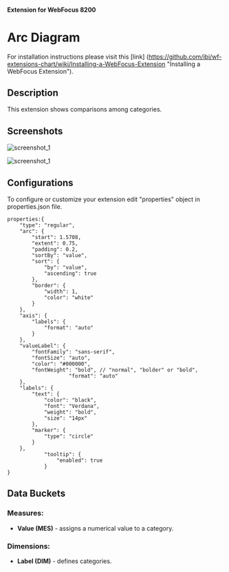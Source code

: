 #### Extension for WebFocus 8200

# Arc Diagram

For installation instructions please visit this [link] (https://github.com/ibi/wf-extensions-chart/wiki/Installing-a-WebFocus-Extension "Installing a WebFocus Extension").

## Description

This extension shows comparisons among categories.

## Screenshots

![screenshot_1](https://github.com/ibi/wf-extensions-chart/blob/master/com.ibi.arc/screenshots/1.png)

![screenshot_1](https://github.com/ibi/wf-extensions-chart/blob/master/com.ibi.arc/screenshots/2.png)

## Configurations

To configure or customize your extension edit "properties" object in properties.json file.
	
	properties:{
		"type": "regular",
		"arc": {
			"start": 1.5708,
			"extent": 0.75,
			"padding": 0.2,
			"sortBy": "value",
			"sort": {
				"by": "value",
				"ascending": true
			},
			"border": {
				"width": 1,
				"color": "white"
			}
		},
		"axis": {
			"labels": {
				"format": "auto"
			}
		},
		"valueLabel": {
			"fontFamily": "sans-serif",
			"fontSize": "auto",
			"color": "#000000",
			"fontWeight": "bold", // "normal", "bolder" or "bold",
                        "format": "auto"
		},
		"labels": {
			"text": {
				"color": "black",
				"font": "Verdana",
				"weight": "bold",
				"size": "14px"
			},
			"marker": {
				"type": "circle"
			}
		},
                "tooltip": {
                    "enabled": true 
                }
	}

## Data Buckets

### Measures:

* **Value (MES)** - assigns a numerical value to a category.

### Dimensions:

* **Label (DIM)** - defines categories.

